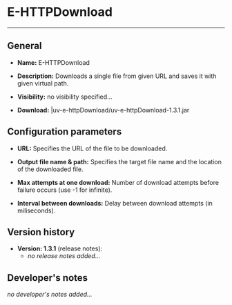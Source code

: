 
# E-HTTPDownload #
----------
## General ##

- **Name:** E-HTTPDownload                                                              

- **Description:** Downloads a single file from given URL and saves it with given virtual path. 

- **Visibility:** no visibility specified...                                                   

- **Download:**     |uv-e-httpDownload/uv-e-httpDownload-1.3.1.jar                               


## Configuration parameters ##

- **URL:** Specifies the URL of the file to be downloaded.

- **Output file name & path:** Specifies the target file name and the location of the downloaded file.

- **Max attempts at one download:** Number of download attempts before failure occurs (use -1 for infinite).

- **Interval between downloads:** Delay between download attempts (in miliseconds).

## Version history ##

- **Version: 1.3.1** (release notes):
	- *no release notes added...*


## Developer's notes ##

*no developer's notes added...*
